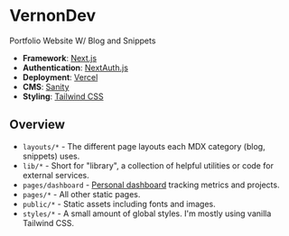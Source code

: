 # VernonDev
Portfolio Website W/ Blog and Snippets

- **Framework**: [Next.js](https://nextjs.org/)
- **Authentication**: [NextAuth.js](https://next-auth.js.org/)
- **Deployment**: [Vercel](https://vercel.com)
- **CMS**: [Sanity](https://www.sanity.io/)
- **Styling**: [Tailwind CSS](https://tailwindcss.com/)

## Overview

- `layouts/*` - The different page layouts each MDX category (blog, snippets) uses.
- `lib/*` - Short for "library", a collection of helpful utilities or code for external services.
- `pages/dashboard` - [Personal dashboard](https://vernondev.com/dashboard) tracking metrics and projects.
- `pages/*` - All other static pages.
- `public/*` - Static assets including fonts and images.
- `styles/*` - A small amount of global styles. I'm mostly using vanilla Tailwind CSS.
